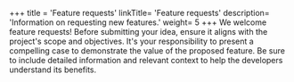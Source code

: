 +++
title = 'Feature requests'
linkTitle= 'Feature requests'
description= 'Information on requesting new features.'
weight= 5
+++
We welcome feature requests! Before submitting your idea, ensure it aligns with the project's scope and objectives. It's
your responsibility to present a compelling case to demonstrate the value of the proposed feature. Be sure to
include detailed information and relevant context to help the developers understand its benefits.
